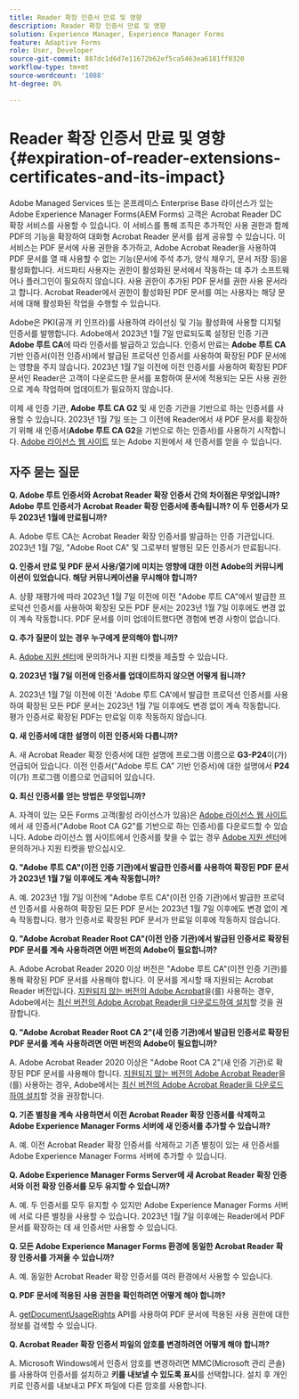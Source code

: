 ```yaml
---
title: Reader 확장 인증서 만료 및 영향
description: Reader 확장 인증서 만료 및 영향
solution: Experience Manager, Experience Manager Forms
feature: Adaptive Forms
role: User, Developer
source-git-commit: 887dc1d6d7e11672b62ef5ca5463ea6181ff0320
workflow-type: tm+mt
source-wordcount: '1088'
ht-degree: 0%

---
```



# Reader 확장 인증서 만료 및 영향 {#expiration-of-reader-extensions-certificates-and-its-impact}

Adobe Managed Services 또는 온프레미스 Enterprise Base 라이선스가 있는 Adobe Experience Manager Forms(AEM Forms) 고객은 Acrobat Reader DC 확장 서비스를 사용할 수 있습니다. 이 서비스를 통해 조직은 추가적인 사용 권한과 함께 PDF의 기능을 확장하여 대화형 Acrobat Reader 문서를 쉽게 공유할 수 있습니다. 이 서비스는 PDF 문서에 사용 권한을 추가하고, Adobe Acrobat Reader을 사용하여 PDF 문서를 열 때 사용할 수 없는 기능(문서에 주석 추가, 양식 채우기, 문서 저장 등)을 활성화합니다. 서드파티 사용자는 권한이 활성화된 문서에서 작동하는 데 추가 소프트웨어나 플러그인이 필요하지 않습니다. 사용 권한이 추가된 PDF 문서를 권한 사용 문서라고 합니다. Acrobat Reader에서 권한이 활성화된 PDF 문서를 여는 사용자는 해당 문서에 대해 활성화된 작업을 수행할 수 있습니다.

Adobe은 PKI(공개 키 인프라)를 사용하여 라이선싱 및 기능 활성화에 사용할 디지털 인증서를 발행합니다. Adobe에서 2023년 1월 7일 만료되도록 설정된 인증 기관 **Adobe 루트 CA**&#x200B;에 따라 인증서를 발급하고 있습니다. 인증서 만료는 **Adobe 루트 CA** 기반 인증서(이전 인증서)에서 발급된 프로덕션 인증서를 사용하여 확장된 PDF 문서에는 영향을 주지 않습니다. 2023년 1월 7일 이전에 이전 인증서를 사용하여 확장된 PDF 문서인 Reader은 고객이 다운로드한 문서를 포함하여 문서에 적용되는 모든 사용 권한으로 계속 작업하며 업데이트가 필요하지 않습니다.

이제 새 인증 기관, **Adobe 루트 CA G2** 및 새 인증 기관을 기반으로 하는 인증서를 사용할 수 있습니다. 2023년 1월 7일 또는 그 이전에 Reader에서 새 PDF 문서를 확장하기 위해 새 인증서(**Adobe 루트 CA G2**&#x200B;을 기반으로 하는 인증서)를 사용하기 시작합니다.  [Adobe 라이선스 웹 사이트](https://licensing.adobe.com/) 또는 Adobe 지원에서 새 인증서를 얻을 수 있습니다.

## 자주 묻는 질문

**Q. Adobe 루트 인증서와 Acrobat Reader 확장 인증서 간의 차이점은 무엇입니까? Adobe 루트 인증서가 Acrobat Reader 확장 인증서에 종속됩니까? 이 두 인증서가 모두 2023년 1월에 만료됩니까?**

A. Adobe 루트 CA는 Acrobat Reader 확장 인증서를 발급하는 인증 기관입니다. 2023년 1월 7일, &quot;Adobe Root CA&quot; 및 그로부터 발행된 모든 인증서가 만료됩니다.

**Q. 인증서 만료 및 PDF 문서 사용/열기에 미치는 영향에 대한 이전 Adobe의 커뮤니케이션이 있었습니다. 해당 커뮤니케이션을 무시해야 합니까?**

A. 상황 재평가에 따라 2023년 1월 7일 이전에 이전 &quot;Adobe 루트 CA&quot;에서 발급한 프로덕션 인증서를 사용하여 확장된 모든 PDF 문서는 2023년 1월 7일 이후에도 변경 없이 계속 작동합니다. PDF 문서를 이미 업데이트했다면 경험에 변경 사항이 없습니다.

**Q. 추가 질문이 있는 경우 누구에게 문의해야 합니까?**

A. [Adobe 지원 센터](https://experienceleague.adobe.com/?support-solution=Experience+Manager#support)에 문의하거나 지원 티켓을 제출할 수 있습니다.

**Q. 2023년 1월 7일 이전에 인증서를 업데이트하지 않으면 어떻게 됩니까?**

A. 2023년 1월 7일 이전에 이전 &#39;Adobe 루트 CA&#39;에서 발급한 프로덕션 인증서를 사용하여 확장된 모든 PDF 문서는 2023년 1월 7일 이후에도 변경 없이 계속 작동합니다. 평가 인증서로 확장된 PDF는 만료일 이후 작동하지 않습니다.

**Q. 새 인증서에 대한 설명이 이전 인증서와 다릅니까?**

A. 새 Acrobat Reader 확장 인증서에 대한 설명에 프로그램 이름으로 **G3-P24**&#x200B;이(가) 언급되어 있습니다. 이전 인증서(&quot;Adobe 루트 CA&quot; 기반 인증서)에 대한 설명에서 **P24**&#x200B;이(가) 프로그램 이름으로 언급되어 있습니다.

**Q. 최신 인증서를 얻는 방법은 무엇입니까?**

A. 자격이 있는 모든 Forms 고객(활성 라이선스가 있음)은 [Adobe 라이선스 웹 사이트](https://licensing.adobe.com/)에서 새 인증서(&quot;Adobe Root CA G2&quot;를 기반으로 하는 인증서)를 다운로드할 수 있습니다. Adobe 라이선스 웹 사이트에서 인증서를 찾을 수 없는 경우 [Adobe 지원 센터](https://experienceleague.adobe.com/?support-solution=Experience+Manager&amp;lang=en#support)에 문의하거나 지원 티켓을 받으십시오.

**Q. &quot;Adobe 루트 CA&quot;(이전 인증 기관)에서 발급한 인증서를 사용하여 확장된 PDF 문서가 2023년 1월 7일 이후에도 계속 작동합니까?**

A. 예. 2023년 1월 7일 이전에 &quot;Adobe 루트 CA&quot;(이전 인증 기관)에서 발급한 프로덕션 인증서를 사용하여 확장된 모든 PDF 문서는 2023년 1월 7일 이후에도 변경 없이 계속 작동합니다. 평가 인증서로 확장된 PDF 문서가 만료일 이후에 작동하지 않습니다.

**Q. &quot;Adobe Acrobat Reader Root CA&quot;(이전 인증 기관)에서 발급된 인증서로 확장된 PDF 문서를 계속 사용하려면 어떤 버전의 Adobe이 필요합니까?**

A. Adobe Acrobat Reader 2020 이상 버전은 &quot;Adobe 루트 CA&quot;(이전 인증 기관)를 통해 확장된 PDF 문서를 사용해야 합니다. 이 문서를 게시할 때 지원되는 Acrobat Reader 버전입니다. [지원되지 않는 버전의 Adobe Acrobat](https://helpx.adobe.com/kr/support/programs/eol-matrix.html)을(를) 사용하는 경우, Adobe에서는 [최신 버전의 Adobe Acrobat Reader을 다운로드하여 설치](https://get.adobe.com/reader/)할 것을 권장합니다.

**Q. &quot;Adobe Acrobat Reader Root CA 2&quot;(새 인증 기관)에서 발급된 인증서로 확장된 PDF 문서를 계속 사용하려면 어떤 버전의 Adobe이 필요합니까?**

A. Adobe Acrobat Reader 2020 이상은 &quot;Adobe Root CA 2&quot;(새 인증 기관)로 확장된 PDF 문서를 사용해야 합니다. [지원되지 않는 버전의 Adobe Acrobat Reader](https://helpx.adobe.com/kr/support/programs/eol-matrix.html)을(를) 사용하는 경우, Adobe에서는 [최신 버전의 Adobe Acrobat Reader을 다운로드하여 설치](https://get.adobe.com/reader/)할 것을 권장합니다.

**Q. 기존 별칭을 계속 사용하면서 이전 Acrobat Reader 확장 인증서를 삭제하고 Adobe Experience Manager Forms 서버에 새 인증서를 추가할 수 있습니까?**

A. 예. 이전 Acrobat Reader 확장 인증서를 삭제하고 기존 별칭이 있는 새 인증서를 Adobe Experience Manager Forms 서버에 추가할 수 있습니다.

**Q. Adobe Experience Manager Forms Server에 새 Acrobat Reader 확장 인증서와 이전 확장 인증서를 모두 유지할 수 있습니까?**

A. 예. 두 인증서를 모두 유지할 수 있지만 Adobe Experience Manager Forms 서버에 서로 다른 별칭을 사용할 수 있습니다. 2023년 1월 7일 이후에는 Reader에서 PDF 문서를 확장하는 데 새 인증서만 사용할 수 있습니다.

**Q. 모든 Adobe Experience Manager Forms 환경에 동일한 Acrobat Reader 확장 인증서를 가져올 수 있습니까?**

A. 예. 동일한 Acrobat Reader 확장 인증서를 여러 환경에서 사용할 수 있습니다.

**Q. PDF 문서에 적용된 사용 권한을 확인하려면 어떻게 해야 합니까?**

A. [getDocumentUsageRights](https://experienceleague.adobe.com/docs/experience-manager-65-2025/forms/developer-reference/programming-aem-forms-jee/java-api-quick-start-code-examples/acrobat-reader-dc-extensions-service.html?lang=en#quick-start-soap-mode-retrieving-credential-information-using-the-java-api) API를 사용하여 PDF 문서에 적용된 사용 권한에 대한 정보를 검색할 수 있습니다.

**Q. Acrobat Reader 확장 인증서 파일의 암호를 변경하려면 어떻게 해야 합니까?**

A. Microsoft Windows에서 인증서 암호를 변경하려면 MMC(Microsoft 관리 콘솔)를 사용하여 인증서를 설치하고 **키를 내보낼 수 있도록 표시**&#x200B;를 선택합니다. 설치 후 개인 키로 인증서를 내보내고 PFX 파일에 다른 암호를 사용합니다.


<!-- 
## Applying the certificates {#obtaning-and-applying-the-certificates} 

You can choose one of the following paths to apply latest certificates:

* [Updating certificates for an AEM Forms on JEE environment](#Updating-and-Applying-certificates-for-an-AEM-Forms-on-JEE-environment) 
* [Updating certificates for an AEM Forms on OSGi environment](#Updating-and-applying-certificates-for-an-AEM-Forms-on-OSGi-environment)

>[!NOTE]
>
>The document uses the term certificates and credentials interchangeably.

### Pre-requisites {#Pre-requisites}

Updating the certificates requires using actions available on AEM Forms administrator console and Reader Extension APIs provided by AEM Forms. The document is intended for users and administrators with knowledge of using Adobe Experience Manger Forms APIs. Before you start, ensure that: 

* the user has administrator rights on underlying AEM Forms environment. 
* the user has setup the [development environment](https://experienceleague.adobe.com/docs/experience-manager-65-2025/developing/devtools/howto-projects-eclipse.html) and has access to it.
* [obtain the certificates](#obtain-the-certificates).


### Obtain the certificates {#obtain-the-certificates}

The Rights credential is delivered as a digital certificate that contains the public key, the private key, and the password used to access the credential.

If your organization purchases a production version of Reader Extensions, the production Rights credential is delivered by Adobe Licensing Website (LWS). A production Rights credential is unique to your organization and can enable the specific usage rights that you require.

If you obtained Reader Extensions through a partner or software provider who integrated Reader Extensions into their software, the Rights credential is provided to you by that partner who, in turn, receives this credential from Adobe.

>[!NOTE]
>
>The Rights credential cannot be used for typical document signing or assertion of identity. For these applications, you can use a self-sign certificate or acquire an identity certificate from a Certificate Authority (CA).

The following types of Rights credentials are available:

**Customer Evaluation**: A credential with a short validity period that is provided to customers who want to evaluate Reader Extensions. Usage rights applied to documents using this credential expire when the credential expires. This type of credential is valid only for two to three months.

**Production**: A credential with a long validity period that is provided to customers who purchased the full product. Production credentials are unique to each customer but can be installed on multiple systems.

If you have already used certificates to reader extend PDF files, download a production certificate from [Adobe Licensing Website (LWS)](https://licensing.adobe.com/).

### Applying certificates for an AEM Forms on JEE environment {#Updating-and-Applying-certificates-for-an-AEM-Forms-on-JEE-environment} 

Applying new certificates on AEM Forms on JEE stack requires importing new credentials and applying usage rights. You can use admin console to import credentials and AEM Forms Reader Extension APIs to apply usage rights. 

#### Import and configure credentials 

You can use the Trust Store Management pages to import a new credential. The Trust Store may contain more than one Reader Extensions credential. Designate one of those credentials as the default Reader Extensions credential. The default credential is used when a Workbench user is unable to determine which credential to use during process creation. These rules apply to default credentials:

* If you import a Reader Extensions credential and the Trust Store contains no other Reader Extensions credentials, it is set as the default.
* If you import a Reader Extensions credential with the Default option selected, the default type is removed from an existing default credential. The imported credential becomes the default.
* You cannot delete a default Reader Extensions credential. To delete the default credential, first set another credential as the default. An exception to this rule is that if there is only one credential, you can delete it even though it is the default.
* You cannot update a default Reader Extensions credential.

To import the credentials: 

1. In administration console, click Settings > Trust Store Management > Local Credentials.
1. Click Import and, under Trust Store Type, select Acrobat Reader DC extensions Credential.
1. (Optional) To indicate that this credential is the default credential to use with Acrobat Reader DC extensions, select Default.
1. In the Alias box, type an identifier for the credential. This identifier is used as the display name for the credential in Acrobat Reader DC extensions. This alias is also used to access the credential programmatically using the AEM forms SDK.
1. Click Choose File to locate the credential, type the password of the credential, and then click OK.

If the error message "Failed to import credential due to either incorrect file format, or incorrect password" appears, verify that the password is valid.

You can also import and delete credentials programmatically. (See [Programming with AEM forms](../../developing/credentials.md).)

<!-- ### Remove usage rights from existing rights-enabled PDF documents

Remove usage rights from existing rights-enabled PDF documents before applying usage rights with latest credentials. AEM Forms on JEE provides APIs to remove usage rights. For detailed instructions, see [Removing Usage Rights from PDF Documents](../../developing/assigning-usage-rights.md#removing-usage-rights-from-pdf-documents).

To remove usage rights for AEM Forms on JEE processes developed in Workbench, see [Workbench Help](https://helpx.adobe.com/content/dam/help/en/experience-manager/6-5/forms/pdf/WorkbenchHelp.pdf). 

#### Apply the usage rights to PDF documents 

After importing new credentials, you can apply usage rights to PDF documents using the Acrobat Reader DC extensions Java Client API and web service.  For details, see [Applying Usage Rights to PDF Documents](../../developing/assigning-usage-rights.md#applying-usage-rights-to-pdf-documents). 


### Applying certificates for an AEM Forms on OSGi environment {#Updating-and-applying-certificates-for-an-AEM-Forms-on-OSGi-environment}

Applying new certificates on AEM Forms on OSGi stack requires importing new credentials and applying usage rights. You can use admin console to import credentials and AEM Forms Reader Extension APIs to apply usage rights. 

#### Import credentials {#Import-credentials}

In an AEM Forms on OSGi environment, a Reader Extension credential is associated with fd-service user. Before adding credentials for fd-user key store, perform the following steps to create a key store: 

1. Log in to your AEM Author instance as an Administrator.
1. Go to **[!UICONTROL Tools]**> **[!UICONTROL Security]**>**[!UICONTROL Users]**.
1. Scroll down the list of users until you find fd-service user account.
1. Click **[!UICONTROL fd-service]** user.
1. Click keystore tab.
1. Click **[!UICONTROL Create KeyStore]**.
1. Set the KeyStore Access Password and save your settings to create the KeyStore password.

After creating the key-store, add credentials to fd-service user. The following video explains the steps: 

>[!VIDEO](https://images-tv.adobe.com/mpcv3/5577/8db8e554-f04b-4fae-8108-b9b5e0eb03ad_1627925794.854x480at800_h264.mp4)

The following command list the details of the pfx file. Before running the command, navigate to the directory that contains the .pfx file.

`keytool -v -list -storetype pkcs12 -keystore [name of your .pfx file]`

For example, keytool -v -list -storetype pkcs12 -keystore 1005566.pfx where 1005566.pfx is the name of my pfx file

<!-- ### Remove usage rights from existing rights-enabled PDF documents

Remove usage rights from existing rights-enabled PDF documents before applying usage rights with latest credentials. You can remove the usage rights for a document by invoking the removeUsageRights API from within the docAssuranceServiceAPI. For detailed information, see [Remove Usage Rights](/help/forms/using/aem-document-services-programmatically.md#removing-usage-rights) document.

#### Apply the usage rights to PDF documents 

To apply usage rights in an AEM Forms on OSGi environment, Create custom OSGi service to usage rights to the documents. You can also create a servlet with a POST method to return the reader extended PDF to the user. For detailed instructions, see [Applying Reader Extensions](https://experienceleague.adobe.com/docs/experience-manager-learn/forms/document-services/apply-reader-extension-rights-to-pdf.html).  -->
